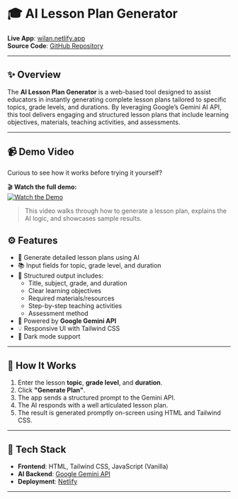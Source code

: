 # 🎓 AI Lesson Plan Generator

**Live App**: [wilan.netlify.app](https://wilan.netlify.app)  
**Source Code**: [GitHub Repository](https://github.com/mutaganzwa-desire/ai_lesson_plan_generator_app)

---

## ✨ Overview

The **AI Lesson Plan Generator** is a web-based tool designed to assist educators in instantly generating complete lesson plans tailored to specific topics, grade levels, and durations. By leveraging Google’s Gemini AI API, this tool delivers engaging and structured lesson plans that include learning objectives, materials, teaching activities, and assessments.

---

## 📹 Demo Video

Curious to see how it works before trying it yourself?

🎬 **Watch the full demo:**  
[![Watch the Demo](https://img.youtube.com/vi/uXghkcwItMk.jpg)](https://youtu.be/uXghkcwItMk)

> This video walks through how to generate a lesson plan, explains the AI logic, and showcases sample results.


## ⚙️ Features

- 🎯 Generate detailed lesson plans using AI
- 📚 Input fields for topic, grade level, and duration
- 🧩 Structured output includes:
  - Title, subject, grade, and duration
  - Clear learning objectives
  - Required materials/resources
  - Step-by-step teaching activities
  - Assessment method
- 🧠 Powered by **Google Gemini API**
- 💡 Responsive UI with Tailwind CSS
- 🌙 Dark mode support

---

## 🚀 How It Works

1. Enter the lesson **topic**, **grade level**, and **duration**.
2. Click **"Generate Plan"**.
3. The app sends a structured prompt to the Gemini API.
4. The AI responds with a well articulated lesson plan.
5. The result is generated promptly on-screen using HTML and Tailwind CSS.

---

## 🧰 Tech Stack

- **Frontend**: HTML, Tailwind CSS, JavaScript (Vanilla)
- **AI Backend**: [Google Gemini API](https://ai.google.dev/)
- **Deployment**: [Netlify](https://netlify.app/)

---
